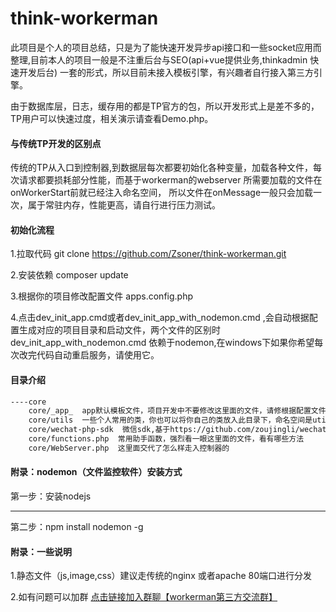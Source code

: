 # think-workerman

此项目是个人的项目总结，只是为了能快速开发异步api接口和一些socket应用而整理,目前本人的项目一般是不注重后台与SEO(api+vue提供业务,thinkadmin 快速开发后台) 一套的形式，所以目前未接入模板引擎，有兴趣者自行接入第三方引擎。

由于数据库层，日志，缓存用的都是TP官方的包，所以开发形式上是差不多的，TP用户可以快速过度，相关演示请查看Demo.php。

#### 与传统TP开发的区别点
 
传统的TP从入口到控制器,到数据层每次都要初始化各种变量，加载各种文件，每次请求都要损耗部分性能，而基于workerman的webserver 所需要加载的文件在onWorkerStart前就已经注入命名空间， 所以文件在onMessage一般只会加载一次，属于常驻内存，性能更高，请自行进行压力测试。

#### 初始化流程

1.拉取代码
git clone https://github.com/Zsoner/think-workerman.git

2.安装依赖
composer update

3.根据你的项目修改配置文件 apps.config.php


4.点击dev_init_app.cmd或者dev_init_app_with_nodemon.cmd ,会自动根据配置生成对应的项目目录和启动文件，两个文件的区别时 dev_init_app_with_nodemon.cmd 依赖于nodemon,在windows下如果你希望每次改完代码自动重启服务，请使用它。 
#### 目录介绍
```html
----core
    core/_app_  app默认模板文件，项目开发中不要修改这里面的文件，请修根据配置文件生成的目录中的文件
    core/utils  一些个人常用的类，你也可以将你自己的类放入此目录下，命名空间是utils
    core/wechat-php-sdk  微信sdk,基于https://github.com/zoujingli/wechat-php-sdk有修改做兼容处理 
    core/functions.php  常用助手函数，强烈看一眼这里面的文件，看有哪些方法
    core/WebServer.php  这里面交代了怎么样走入控制器的  
```
    
#### 附录：nodemon（文件监控软件）安装方式 
第一步：安装nodejs
*****
第二步：npm install nodemon -g 
#### 附录：一些说明  
1.静态文件（js,image,css）建议走传统的nginx 或者apache 80端口进行分发

2.如有问题可以加群 [点击链接加入群聊【workerman第三方交流群】](https://jq.qq.com/?_wv=1027&k=5r3f8q0)